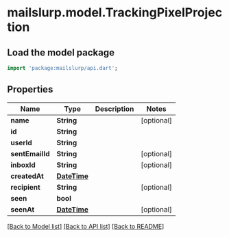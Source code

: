 # mailslurp.model.TrackingPixelProjection

## Load the model package
```dart
import 'package:mailslurp/api.dart';
```

## Properties
Name | Type | Description | Notes
------------ | ------------- | ------------- | -------------
**name** | **String** |  | [optional] 
**id** | **String** |  | 
**userId** | **String** |  | 
**sentEmailId** | **String** |  | [optional] 
**inboxId** | **String** |  | [optional] 
**createdAt** | [**DateTime**](DateTime) |  | 
**recipient** | **String** |  | [optional] 
**seen** | **bool** |  | 
**seenAt** | [**DateTime**](DateTime) |  | [optional] 

[[Back to Model list]](../README#documentation-for-models) [[Back to API list]](../README#documentation-for-api-endpoints) [[Back to README]](../README)


